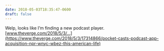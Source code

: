 ```yaml
---
date: 2018-05-03T18:35:47-0600
draft: false
---
```


Welp, looks like I’m finding a new podcast player. [www.theverge.com/2018/5/3/…](https://www.theverge.com/2018/5/3/17314866/pocket-casts-podcast-app-acquisition-npr-wnyc-wbez-this-american-life)

